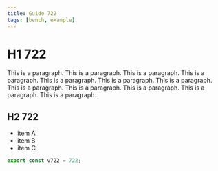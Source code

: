 ```yaml
---
title: Guide 722
tags: [bench, example]
---
```


# H1 722

This is a paragraph. This is a paragraph. This is a paragraph. This is a paragraph. This is a paragraph. This is a paragraph. This is a paragraph. This is a paragraph. This is a paragraph. This is a paragraph. This is a paragraph. This is a paragraph. 

## H2 722

- item A
- item B
- item C

```ts
export const v722 = 722;
```